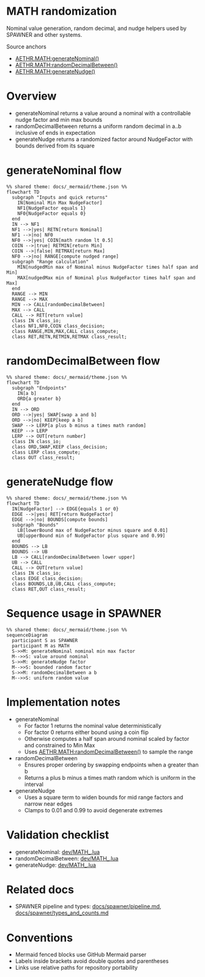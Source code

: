 # MATH randomization

Nominal value generation, random decimal, and nudge helpers used by SPAWNER and other systems.

Source anchors
- [AETHR.MATH:generateNominal()](https://github.com/Gh0st352/AETHR/blob/main/dev/MATH_.lua#L181)
- [AETHR.MATH:randomDecimalBetween()](https://github.com/Gh0st352/AETHR/blob/main/dev/MATH_.lua#L215)
- [AETHR.MATH:generateNudge()](https://github.com/Gh0st352/AETHR/blob/main/dev/MATH_.lua#L233)

# Overview

- generateNominal returns a value around a nominal with a controllable nudge factor and min max bounds
- randomDecimalBetween returns a uniform random decimal in a..b inclusive of ends in expectation
- generateNudge returns a randomized factor around NudgeFactor with bounds derived from its square

# generateNominal flow

```mermaid
%% shared theme: docs/_mermaid/theme.json %%
flowchart TD
  subgraph "Inputs and quick returns"
    IN[Nominal Min Max NudgeFactor]
    NF1{NudgeFactor equals 1}
    NF0{NudgeFactor equals 0}
  end
  IN --> NF1
  NF1 -->|yes| RETN[return Nominal]
  NF1 -->|no| NF0
  NF0 -->|yes| COIN[math random lt 0.5]
  COIN -->|true| RETMIN[return Min]
  COIN -->|false| RETMAX[return Max]
  NF0 -->|no| RANGE[compute nudged range]
  subgraph "Range calculation"
    MIN[nudgedMin max of Nominal minus NudgeFactor times half span and Min]
    MAX[nudgedMax min of Nominal plus NudgeFactor times half span and Max]
  end
  RANGE --> MIN
  RANGE --> MAX
  MIN --> CALL[randomDecimalBetween]
  MAX --> CALL
  CALL --> RET[return value]
  class IN class_io;
  class NF1,NF0,COIN class_decision;
  class RANGE,MIN,MAX,CALL class_compute;
  class RET,RETN,RETMIN,RETMAX class_result;
```

# randomDecimalBetween flow

```mermaid
%% shared theme: docs/_mermaid/theme.json %%
flowchart TD
  subgraph "Endpoints"
    IN[a b]
    ORD{a greater b}
  end
  IN --> ORD
  ORD -->|yes| SWAP[swap a and b]
  ORD -->|no| KEEP[keep a b]
  SWAP --> LERP[a plus b minus a times math random]
  KEEP --> LERP
  LERP --> OUT[return number]
  class IN class_io;
  class ORD,SWAP,KEEP class_decision;
  class LERP class_compute;
  class OUT class_result;
```

# generateNudge flow

```mermaid
%% shared theme: docs/_mermaid/theme.json %%
flowchart TD
  IN[NudgeFactor] --> EDGE{equals 1 or 0}
  EDGE -->|yes| RET[return NudgeFactor]
  EDGE -->|no| BOUNDS[compute bounds]
  subgraph "Bounds"
    LB[lowerBound max of NudgeFactor minus square and 0.01]
    UB[upperBound min of NudgeFactor plus square and 0.99]
  end
  BOUNDS --> LB
  BOUNDS --> UB
  LB --> CALL[randomDecimalBetween lower upper]
  UB --> CALL
  CALL --> OUT[return value]
  class IN class_io;
  class EDGE class_decision;
  class BOUNDS,LB,UB,CALL class_compute;
  class RET,OUT class_result;
```

# Sequence usage in SPAWNER

```mermaid
%% shared theme: docs/_mermaid/theme.json %%
sequenceDiagram
  participant S as SPAWNER
  participant M as MATH
  S->>M: generateNominal nominal min max factor
  M-->>S: value around nominal
  S->>M: generateNudge factor
  M-->>S: bounded random factor
  S->>M: randomDecimalBetween a b
  M-->>S: uniform random value
```

# Implementation notes

- generateNominal
  - For factor 1 returns the nominal value deterministically
  - For factor 0 returns either bound using a coin flip
  - Otherwise computes a half span around nominal scaled by factor and constrained to Min Max
  - Uses [AETHR.MATH:randomDecimalBetween()](https://github.com/Gh0st352/AETHR/blob/main/dev/MATH_.lua#L215) to sample the range
- randomDecimalBetween
  - Ensures proper ordering by swapping endpoints when a greater than b
  - Returns a plus b minus a times math random which is uniform in the interval
- generateNudge
  - Uses a square term to widen bounds for mid range factors and narrow near edges
  - Clamps to 0.01 and 0.99 to avoid degenerate extremes

# Validation checklist

- generateNominal: [dev/MATH_.lua](https://github.com/Gh0st352/AETHR/blob/main/dev/MATH_.lua#L181)
- randomDecimalBetween: [dev/MATH_.lua](https://github.com/Gh0st352/AETHR/blob/main/dev/MATH_.lua#L215)
- generateNudge: [dev/MATH_.lua](https://github.com/Gh0st352/AETHR/blob/main/dev/MATH_.lua#L233)

# Related docs

- SPAWNER pipeline and types: [docs/spawner/pipeline.md](../spawner/pipeline.md), [docs/spawner/types_and_counts.md](../spawner/types_and_counts.md)

# Conventions

- Mermaid fenced blocks use GitHub Mermaid parser
- Labels inside brackets avoid double quotes and parentheses
- Links use relative paths for repository portability